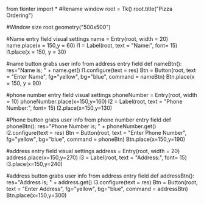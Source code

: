 





from tkinter import *
#Rename window
root = Tk()
root.title("Pizza Ordering")

#Window size
root.geometry("500x500")

#Name entry field visual settings
name = Entry(root, width = 20)
name.place(x = 150,y = 60)
l1 = Label(root, text = "Name:", font= 15)
l1.place(x = 150, y = 30)

#name button grabs user info from address entry field
def nameBtn():
    res="Name is; " + name.get()
    l1.configure(text = res)
Btn = Button(root, text = "Enter Name", fg="yellow", bg="blue", command = nameBtn)
Btn.place(x = 150, y = 90)



#phone number entry field visual settings
phoneNumber = Entry(root, width = 10)
phoneNumber.place(x=150,y=160)
l2 = Label(root, text = "Phone Number:", font= 15)
l2.place(x=150,y=130)

#Phone button grabs user info from  phone number entry field
def phoneBtn():
    res="Phone Number is; " + phoneNumber.get()
    l2.configure(text = res)
Btn = Button(root, text = "Enter Phone Number", fg="yellow", bg="blue", command = phoneBtn)
Btn.place(x=150,y=190)

#address entry field visual settings
address = Entry(root, width = 20)
address.place(x=150,y=270)
l3 = Label(root, text = "Address:", font= 15)
l3.place(x=150,y=240)

#address button grabs user info from address entry field
def addressBtn():
    res="Address is; " + address.get()
    l3.configure(text = res)
Btn = Button(root, text = "Enter Address", fg="yellow", bg="blue", command = addressBtn)
Btn.place(x=150,y=300)




